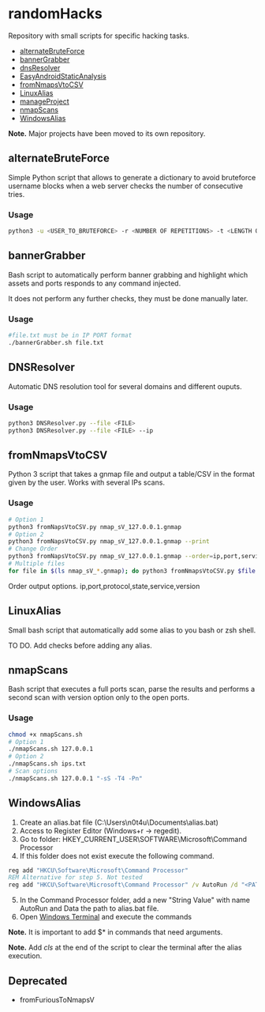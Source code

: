 # randomHacks

Repository with small scripts for specific hacking tasks.

- [alternateBruteForce](#alternatebruteforce)
- [bannerGrabber](#bannerGrabber)
- [dnsResolver](#DNSResolver)
- [EasyAndroidStaticAnalysis](https://github.com/n0t4u/easyAndroidStaticAnalysis)
- [fromNmapsVtoCSV](#fromnmapsvtocsv)
- [LinuxAlias](#LinuxAlias)
- [manageProject](https://github.com/n0t4u/manageProject)
- [nmapScans](#nmapscans)
- [WindowsAlias](#WindowsAlias)

**Note.** Major projects have been moved to its own repository.

## alternateBruteForce
Simple Python script that allows to generate a dictionary to avoid bruteforce username blocks when a web server checks the number of consecutive tries.

### Usage
``` bash
python3 -u <USER_TO_BRUTEFORCE> -r <NUMBER OF REPETITIONS> -t <LENGTH OF DICTIONARY> [-o <OUTPUT>]
```

## bannerGrabber
Bash script to automatically perform banner grabbing and highlight which assets and ports responds to any command injected.

It does not perform any further checks, they must be done manually later.

### Usage
``` bash
#file.txt must be in IP PORT format
./bannerGrabber.sh file.txt
```

## DNSResolver
Automatic DNS resolution tool for several domains and different ouputs.

### Usage
``` bash
python3 DNSResolver.py --file <FILE>
python3 DNSResolver.py --file <FILE> --ip
```

## fromNmapsVtoCSV
Python 3 script that takes a gnmap file and output a table/CSV in the format given by the user. Works with several IPs scans.

### Usage
``` bash
# Option 1
python3 fromNapsVtoCSV.py nmap_sV_127.0.0.1.gnmap
# Option 2
python3 fromNapsVtoCSV.py nmap_sV_127.0.0.1.gnmap --print
# Change Order
python3 fromNapsVtoCSV.py nmap_sV_127.0.0.1.gnmap --order=ip,port,service,version
# Multiple files
for file in $(ls nmap_sV_*.gnmap); do python3 fromNmapsVtoCSV.py $file --print; done > nmapParser.txt
```
Order output options.   ip,port,protocol,state,service,version

## LinuxAlias
Small bash script that automatically add some alias to you bash or zsh shell.

TO DO. Add checks before adding any alias.

## nmapScans
Bash script that executes a full ports scan, parse the results and performs a second scan with version option only to the open ports.

### Usage
``` bash
chmod +x nmapScans.sh
# Option 1
./nmapScans.sh 127.0.0.1
# Option 2
./nmapScans.sh ips.txt
# Scan options
./nmapScans.sh 127.0.0.1 "-sS -T4 -Pn"
```

## WindowsAlias
1. Create an alias.bat file (C:\Users\n0t4u\Documents\alias.bat)
2. Access to Register Editor (Windows+r -> regedit).
3. Go to folder:
HKEY_CURRENT_USER\SOFTWARE\Microsoft\Command Processor
4. If this folder does not exist execute the following command.
``` cmd
reg add "HKCU\Software\Microsoft\Command Processor"
REM Alternative for step 5. Not tested
reg add "HKCU\Software\Microsoft\Command Processor" /v AutoRun /d "<PATH_TO_FILE>"
```
5. In the Command Processor folder, add a new "String Value" with name AutoRun and Data the path to alias.bat file.
6. Open [Windows Terminal](https://apps.microsoft.com/store/detail/9N0DX20HK701) and execute the commands

**Note.** It is important to add $* in commands that need arguments.

**Note.** Add *cls* at the end of the script to clear the terminal after the alias execution.

## Deprecated
* fromFuriousToNmapsV